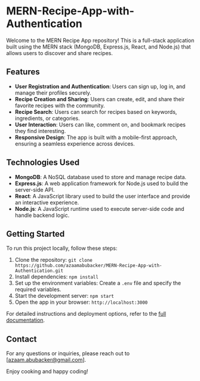# MERN-Recipe-App-with-Authentication

Welcome to the MERN Recipe App repository! This is a full-stack application built using the MERN stack (MongoDB, Express.js, React, and Node.js) that allows users to discover and share recipes.

## Features

- **User Registration and Authentication**: Users can sign up, log in, and manage their profiles securely.
- **Recipe Creation and Sharing**: Users can create, edit, and share their favorite recipes with the community.
- **Recipe Search**: Users can search for recipes based on keywords, ingredients, or categories.
- **User Interaction**: Users can like, comment on, and bookmark recipes they find interesting.
- **Responsive Design**: The app is built with a mobile-first approach, ensuring a seamless experience across devices.

## Technologies Used

- **MongoDB**: A NoSQL database used to store and manage recipe data.
- **Express.js**: A web application framework for Node.js used to build the server-side API.
- **React**: A JavaScript library used to build the user interface and provide an interactive experience.
- **Node.js**: A JavaScript runtime used to execute server-side code and handle backend logic.


## Getting Started

To run this project locally, follow these steps:

1. Clone the repository: `git clone https://github.com/azaamabubacker/MERN-Recipe-App-with-Authentication.git`
2. Install dependencies: `npm install`
3. Set up the environment variables: Create a `.env` file and specify the required variables.
4. Start the development server: `npm start`
5. Open the app in your browser: `http://localhost:3000`

For detailed instructions and deployment options, refer to the [full documentation](link-to-documentation).


## Contact

For any questions or inquiries, please reach out to [azaam.abubacker@gmail.com].

Enjoy cooking and happy coding!

